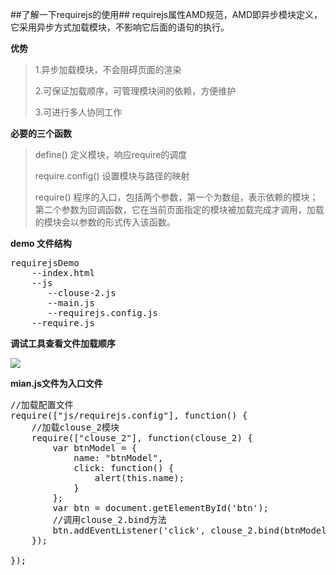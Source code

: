 ##了解一下requirejs的使用##
requirejs属性AMD规范，AMD即异步模块定义，它采用异步方式加载模块，不影响它后面的语句的执行。

**优势**
> 1.异步加载模块，不会阻碍页面的渲染
> 
> 2.可保证加载顺序，可管理模块间的依赖，方便维护
> 
> 3.可进行多人协同工作

**必要的三个函数**
>define() 定义模块，响应require的调度
>
>require.config() 设置模块与路径的映射
>
>require() 程序的入口，包括两个参数，第一个为数组，表示依赖的模块；第二个参数为回调函数，它在当前页面指定的模块被加载完成才调用，加载的模块会以参数的形式传入该函数。

**demo 文件结构**
<pre>
requirejsDemo
	--index.html
	--js
	   --clouse-2.js
	   --main.js	
	   --requirejs.config.js
	--require.js
</pre>

**调试工具查看文件加载顺序**

![](http://i.imgur.com/h4lb8ex.png)

**mian.js文件为入口文件**

<pre>
//加载配置文件
require(["js/requirejs.config"], function() {
	//加载clouse_2模块
	require(["clouse_2"], function(clouse_2) {
		var btnModel = {
			name: "btnModel",
			click: function() {
				alert(this.name);
			}
		};
		var btn = document.getElementById('btn');
		//调用clouse_2.bind方法
		btn.addEventListener('click', clouse_2.bind(btnModel, "click"), false);
	});

});
</pre>